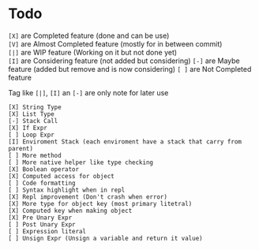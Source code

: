 # Todo

`[X]` are Completed feature (done and can be use) <br/>
`[V]` are Almost Completed feature (mostly for in between commit) <br/>
`[|]` are WIP feature (Working on it but not done yet) <br/>
`[I]` are Considering feature (not added but considering)
`[-]` are Maybe feature (added but remove and is now considering)
`[ ]` are Not Completed feature

Tag like `[|]`, `[I]` an `[-]` are only note for later use

```
[X] String Type
[X] List Type
[-] Stack Call
[X] If Expr
[ ] Loop Expr
[I] Enviroment Stack (each enviroment have a stack that carry from parent)
[ ] More method
[ ] More native helper like type checking
[X] Boolean operator
[X] Computed access for object
[ ] Code formatting
[ ] Syntax highlight when in repl
[X] Repl improvement (Don't crash when error)
[X] More type for object key (most primary litetral)
[X] Computed key when making object
[X] Pre Unary Expr
[ ] Post Unary Expr
[ ] Expression literal
[ ] Unsign Expr (Unsign a variable and return it value)
```
